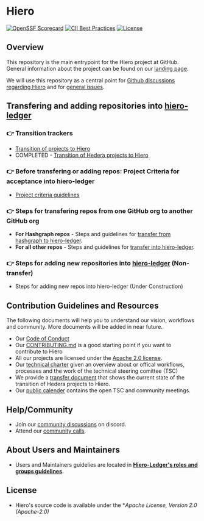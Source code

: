 # Hiero

[![OpenSSF Scorecard](https://api.scorecard.dev/projects/github.com/hiero-ledger/hiero/badge)](https://scorecard.dev/viewer/?uri=github.com/hiero-ledger/hiero)
[![CII Best Practices](https://bestpractices.coreinfrastructure.org/projects/10697/badge)](https://bestpractices.coreinfrastructure.org/projects/10697)
[![License](https://img.shields.io/badge/license-apache2-blue.svg)](LICENSE)

## Overview

This repository is the main entrypoint for the Hiero project at GitHub.
General information about the project can be found on our [landing page](https://hiero.org). 

We will use this repository as a central point for [Github discussions regarding Hiero](https://github.com/orgs/LFDT-Hiero/discussions) and for [general issues](https://github.com/LFDT-Hiero/hiero/issues).

## Transfering and adding repositories into [hiero-ledger](https://github.com/hiero-ledger/)

### 👉 Transition trackers

- [Transition of projects to Hiero](https://github.com/hiero-ledger/hiero/blob/main/community-transition.md)
- COMPLETED - [Transition of Hedera projects to Hiero](https://github.com/hiero-ledger/hiero/blob/main/transition.md)

### 👉 **Before transfering or adding repos**: Project Criteria for acceptance into hiero-ledger

- [Project criteria guidelines](https://github.com/hiero-ledger/hiero/blob/main/project-criteria.md)

### 👉 Steps for transfering repos from one GitHub org to another GitHub org

- **For Hashgraph repos** - Steps and guidelines for [transfer from hashgraph to hiero-ledger](https://github.com/hiero-ledger/hiero/blob/main/hashgraph-transfer.md).
- **For all other repos** - Steps and guidelines for [transfer into hiero-ledger](https://github.com/hiero-ledger/hiero/blob/main/howto-transfer.md).

### 👉 Steps for adding new repositories into [hiero-ledger](https://github.com/hiero-ledger/) (Non-transfer)

- Steps for adding new repos into hiero-ledger (Under Construction)

## Contribution Guidelines and Resources

The following documents will help you to understand our vision, workflows and community. More documents will be added in near future.

- Our [Code of Conduct](https://www.lfdecentralizedtrust.org/code-of-conduct)
- Our [CONTRIBUTING.md](https://github.com/hiero-ledger/.github/blob/main/CONTRIBUTING.md) is a good starting point if you want to contribute to Hiero
- All our projects are licensed under the [Apache 2.0 license](https://github.com/hiero-ledger/.github/blob/main/LICENSE.md).
- Our [technical charter](https://github.com/hiero-ledger/hiero/blob/main/technical-charter.md) given an overview about or offical workflows, processes and the work of the technical steering comittee (TSC)
- We provide a [transfer document](https://github.com/hiero-ledger/hiero/blob/main/transition.md) that shows the current state of the transition of Hedera projects to Hiero.
- Our [public calender](https://zoom-lfx.platform.linuxfoundation.org/meetings/lf-decentralized-trust) contains the open TSC and community meetings.

## Help/Community

- Join our [community discussions](https://discord.lfdecentralizedtrust.org/) on discord.
- Attend our [community calls](https://zoom-lfx.platform.linuxfoundation.org/meetings/hiero?view=week). 

## About Users and Maintainers

- Users and Maintainers guidelies are located in **[Hiero-Ledger's roles and groups guidelines](https://github.com/hiero-ledger/governance/blob/main/roles-and-groups.md#maintainers).**
  
## License

- Hiero's source code is available under the **Apache License, Version 2.0 (Apache-2.0)*
